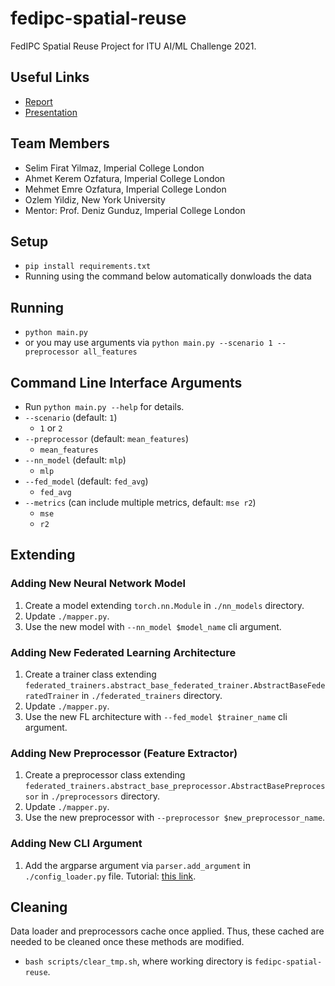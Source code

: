 # fedipc-spatial-reuse
FedIPC Spatial Reuse Project for ITU AI/ML Challenge 2021.

## Useful Links
* [Report](Report.pdf)
* [Presentation](Presentation.pdf)

## Team Members
* Selim Firat Yilmaz, Imperial College London
* Ahmet Kerem Ozfatura, Imperial College London
* Mehmet Emre Ozfatura, Imperial College London
* Ozlem Yildiz, New York University
* Mentor: Prof. Deniz Gunduz, Imperial College London

## Setup
* `pip install requirements.txt`
* Running using the command below automatically donwloads the data

## Running
* `python main.py`
* or you may use arguments via `python main.py --scenario 1 --preprocessor all_features` 

## Command Line  Interface Arguments
* Run `python main.py --help` for details.
* `--scenario` (default: `1`)
    * `1` or `2`
* `--preprocessor` (default: `mean_features`)
    * `mean_features`
* `--nn_model` (default: `mlp`)
    * `mlp`
* `--fed_model` (default: `fed_avg`)
    * `fed_avg`
* `--metrics` (can include multiple metrics, default: `mse r2`)
    * `mse`
    * `r2`

## Extending

### Adding New Neural Network Model
1. Create a model extending `torch.nn.Module` in `./nn_models` directory.
2. Update `./mapper.py`.
3. Use the new model with `--nn_model $model_name` cli argument.

### Adding New Federated Learning Architecture
1. Create a trainer class extending `federated_trainers.abstract_base_federated_trainer.AbstractBaseFederatedTrainer` in `./federated_trainers` directory.
2. Update `./mapper.py`.
3. Use the new FL architecture with `--fed_model $trainer_name` cli argument.

### Adding New Preprocessor (Feature Extractor)
1. Create a preprocessor class extending `federated_trainers.abstract_base_preprocessor.AbstractBasePreprocessor` in `./preprocessors` directory.
2. Update `./mapper.py`.
3. Use the new preprocessor with `--preprocessor $new_preprocessor_name`.

### Adding New CLI Argument
1. Add the argparse argument via `parser.add_argument` in `./config_loader.py` file. Tutorial: [this link](https://www.pythonforbeginners.com/argparse/argparse-tutorial).

## Cleaning
Data loader and preprocessors cache once applied. Thus, these cached are needed to be cleaned once these methods are modified.
* `bash scripts/clear_tmp.sh`, where working directory is `fedipc-spatial-reuse`.